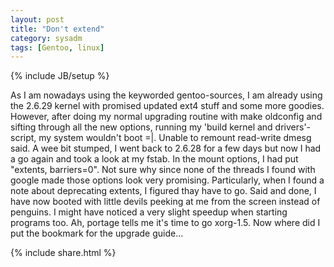 ```yaml
---
layout: post
title: "Don't extend"
category: sysadm
tags: [Gentoo, linux]
---
```

{% include JB/setup %}

As I am nowadays using the keyworded gentoo-sources, I am already using the 2.6.29 kernel with promised updated ext4 stuff and some more goodies.
However, after doing my normal upgrading routine with make oldconfig and sifting through all the new options, running my 'build kernel and drivers'-script, my system wouldn't boot =|.
Unable to remount read-write dmesg said.
A wee bit stumped, I went back to 2.6.28 for a few days but now I had a go again and took a look at my fstab.
In the mount options, I had put "extents, barriers=0".
Not sure why since none of the threads I found with google made those options look very promising.
Particularly, when I found a note about deprecating extents, I figured thay have to go.
Said and done, I have now booted with little devils peeking at me from the screen instead of penguins.
I might have noticed a very slight speedup when starting programs too.
Ah, portage tells me
it's time to go xorg-1.5. Now where did I put the bookmark for the upgrade guide...

{% include share.html %}
